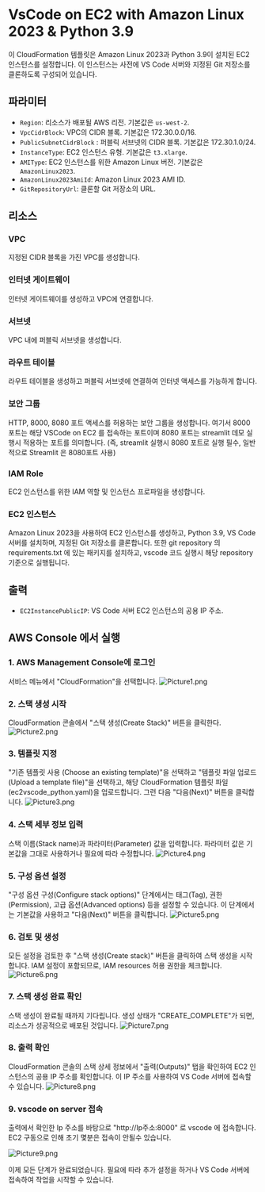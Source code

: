 # VsCode on EC2 with Amazon Linux 2023 & Python 3.9

이 CloudFormation 템플릿은 Amazon Linux 2023과 Python 3.9이 설치된 EC2 인스턴스를 설정합니다.
이 인스턴스는 사전에 VS Code 서버와 지정된 Git 저장소를 클론하도록 구성되어 있습니다.

## 파라미터

- `Region`: 리소스가 배포될 AWS 리전. 기본값은 `us-west-2`.
- `VpcCidrBlock`: VPC의 CIDR 블록. 기본값은 172.30.0.0/16.
- `PublicSubnetCidrBlock` : 퍼블릭 서브넷의 CIDR 블록. 기본값은 172.30.1.0/24.
- `InstanceType`: EC2 인스턴스 유형. 기본값은 `t3.xlarge`.
- `AMIType`: EC2 인스턴스를 위한 Amazon Linux 버전. 기본값은 `AmazonLinux2023`.
- `AmazonLinux2023AmiId`: Amazon Linux 2023 AMI ID.
- `GitRepositoryUrl`: 클론할 Git 저장소의 URL.

## 리소스

### VPC

지정된 CIDR 블록을 가진 VPC를 생성합니다.

### 인터넷 게이트웨이

인터넷 게이트웨이를 생성하고 VPC에 연결합니다.

### 서브넷

VPC 내에 퍼블릭 서브넷을 생성합니다.

### 라우트 테이블

라우트 테이블을 생성하고 퍼블릭 서브넷에 연결하여 인터넷 액세스를 가능하게 합니다.

### 보안 그룹

HTTP, 8000, 8080 포트 액세스를 허용하는 보안 그룹을 생성합니다.
여기서 8000 포트는 해당 VSCode on EC2 를 접속하는 포트이며
8080 포트는 streamlit 데모 실행시 적용하는 포트를 의미합니다.
(즉, streamlit 실행시 8080 포트로 실행 필수, 일반적으로 Streamlit 은 8080포트 사용)

### IAM Role

EC2 인스턴스를 위한 IAM 역할 및 인스턴스 프로파일을 생성합니다.

### EC2 인스턴스

Amazon Linux 2023을 사용하여 EC2 인스턴스를 생성하고, Python 3.9, VS Code 서버를 설치하며, 지정된 Git 저장소를 클론합니다.
또한 git repository 의 requirements.txt 에 있는 패키지를 설치하고, vscode 코드 실행시 해당 repository 기준으로 실행됩니다.

## 출력

- `EC2InstancePublicIP`: VS Code 서버 EC2 인스턴스의 공용 IP 주소.

## AWS Console 에서 실행

### 1. AWS Management Console에 로그인

서비스 메뉴에서 "CloudFormation"을 선택합니다.
![Picture1.png](static/Picture1.png)

### 2. 스택 생성 시작

CloudFormation 콘솔에서 "스택 생성(Create Stack)" 버튼을 클릭한다.
![Picture2.png](static/Picture2.png)

### 3. 템플릿 지정

"기존 템플릿 사용 (Choose an existing template)"을 선택하고 "템플릿 파일 업로드(Upload a template file)"을 선택하고, 해당 CloudFormation 템플릿 파일(ec2vscode_python.yaml)을 업로드합니다.
그런 다음 "다음(Next)" 버튼을 클릭합니다.
![Picture3.png](static/Picture3.png)

### 4. 스택 세부 정보 입력

스택 이름(Stack name)과 파라미터(Parameter) 값을 입력합니다. 파라미터 값은 기본값을 그대로 사용하거나 필요에 따라 수정합니다.
![Picture4.png](static/Picture4.png)

### 5. 구성 옵션 설정

"구성 옵션 구성(Configure stack options)" 단계에서는 태그(Tag), 권한(Permission), 고급 옵션(Advanced options) 등을 설정할 수 있습니다. 이 단계에서는 기본값을 사용하고 "다음(Next)" 버튼을 클릭합니다.
![Picture5.png](static/Picture5.png)

### 6. 검토 및 생성

모든 설정을 검토한 후 "스택 생성(Create stack)" 버튼을 클릭하여 스택 생성을 시작합니다. IAM 설정이 포함되므로, IAM resources 허용 권한을 체크합니다.
![Picture6.png](static/Picture6.png)

### 7. 스택 생성 완료 확인

스택 생성이 완료될 때까지 기다립니다. 생성 상태가 "CREATE_COMPLETE"가 되면, 리소스가 성공적으로 배포된 것입니다.
![Picture7.png](static/Picture7.png)

### 8. 출력 확인

CloudFormation 콘솔의 스택 상세 정보에서 "출력(Outputs)" 탭을 확인하여 EC2 인스턴스의 공용 IP 주소를 확인합니다. 이 IP 주소를 사용하여 VS Code 서버에 접속할 수 있습니다.
![Picture8.png](static/Picture8.png)

### 9. vscode on server 접속

출력에서 확인한 Ip 주소를 바탕으로 "http://Ip주소:8000" 로 vscode 에 접속합니다. EC2 구동으로 인해 초기 몇분은 접속이 안될수 있습니다.

![Picture9.png](static/Picture9.png)


이제 모든 단계가 완료되었습니다.
필요에 따라 추가 설정을 하거나 VS Code 서버에 접속하여 작업을 시작할 수 있습니다.
